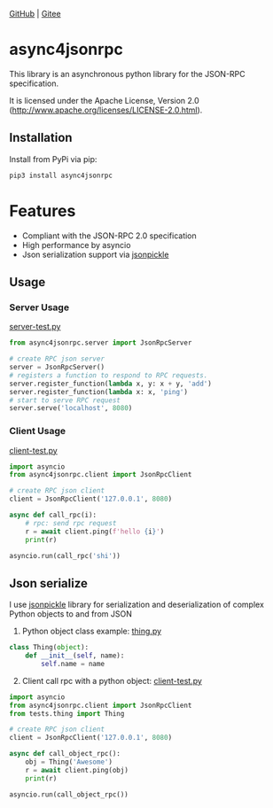 [GitHub](https://github.com/shigebeyond/async4jsonrpc) | [Gitee](https://gitee.com/shigebeyond/async4jsonrpc)

# async4jsonrpc
This library is an asynchronous python library for the JSON-RPC specification.

It is licensed under the Apache License, Version 2.0
(http://www.apache.org/licenses/LICENSE-2.0.html).

## Installation
Install from PyPi via pip:

```sh
pip3 install async4jsonrpc
```

# Features

* Compliant with the JSON-RPC 2.0 specification
* High performance by asyncio
* Json serialization support via [jsonpickle](https://jsonpickle.github.io/)

## Usage
### Server Usage
[server-test.py](./tests/server-test.py)
```python
from async4jsonrpc.server import JsonRpcServer

# create RPC json server
server = JsonRpcServer()
# registers a function to respond to RPC requests.
server.register_function(lambda x, y: x + y, 'add')
server.register_function(lambda x: x, 'ping')
# start to serve RPC request
server.serve('localhost', 8080)
```

### Client Usage
[client-test.py](./tests/client-test.py)
```python
import asyncio
from async4jsonrpc.client import JsonRpcClient

# create RPC json client
client = JsonRpcClient('127.0.0.1', 8080)

async def call_rpc(i):
    # rpc: send rpc request
    r = await client.ping(f'hello {i}')
    print(r)

asyncio.run(call_rpc('shi'))
```

## Json serialize
I use [jsonpickle](https://jsonpickle.github.io/) library for serialization and deserialization of complex Python objects to and from JSON

1. Python object class example: 
[thing.py](./tests/thing.py)
```python
class Thing(object):
    def __init__(self, name):
        self.name = name
```

2. Client call rpc with a python object: 
[client-test.py](./tests/client-test.py)
```python
import asyncio
from async4jsonrpc.client import JsonRpcClient
from tests.thing import Thing

# create RPC json client
client = JsonRpcClient('127.0.0.1', 8080)

async def call_object_rpc():
    obj = Thing('Awesome')
    r = await client.ping(obj)
    print(r)

asyncio.run(call_object_rpc())
```